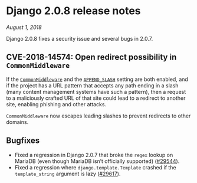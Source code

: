 # Django 2.0.8 release notes

*August 1, 2018*

Django 2.0.8 fixes a security issue and several bugs in 2.0.7.

## CVE-2018-14574: Open redirect possibility in `CommonMiddleware`

If the [`CommonMiddleware`](../ref/middleware.md#django.middleware.common.CommonMiddleware) and the
[`APPEND_SLASH`](../ref/settings.md#std-setting-APPEND_SLASH) setting are both enabled, and if the project has a
URL pattern that accepts any path ending in a slash (many content management
systems have such a pattern), then a request to a maliciously crafted URL of
that site could lead to a redirect to another site, enabling phishing and other
attacks.

`CommonMiddleware` now escapes leading slashes to prevent redirects to other
domains.

## Bugfixes

* Fixed a regression in Django 2.0.7 that broke the `regex` lookup on MariaDB
  (even though MariaDB isn’t officially supported) ([#29544](https://code.djangoproject.com/ticket/29544)).
* Fixed a regression where `django.template.Template` crashed if the
  `template_string` argument is lazy ([#29617](https://code.djangoproject.com/ticket/29617)).
